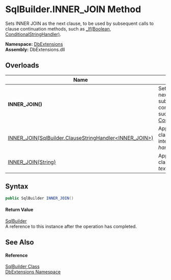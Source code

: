 SqlBuilder.INNER_JOIN Method
============================
Sets INNER JOIN as the next clause, to be used by subsequent calls to clause continuation methods, such as [_If(Boolean, ConditionalStringHandler)][1].
  
**Namespace:** [DbExtensions][2]  
**Assembly:** DbExtensions.dll

Overloads
---------

| Name                                                           | Description                                                                                                                                             |
| -------------------------------------------------------------- | ------------------------------------------------------------------------------------------------------------------------------------------------------- |
| **INNER_JOIN()**                                               | Sets INNER JOIN as the next clause, to be used by subsequent calls to clause continuation methods, such as [_If(Boolean, ConditionalStringHandler)][1]. |
| [INNER_JOIN(SqlBuilder.ClauseStringHandler&lt;INNER_JOIN>)][3] | Appends the INNER JOIN clause using the provided interpolated string *handler*.                                                                         |
| [INNER_JOIN(String)][4]                                        | Appends the INNER JOIN clause using the provided *text*.                                                                                                |


Syntax
------

```csharp
public SqlBuilder INNER_JOIN()
```

#### Return Value
[SqlBuilder][5]  
A reference to this instance after the operation has completed.

See Also
--------

#### Reference
[SqlBuilder Class][5]  
[DbExtensions Namespace][2]  

[1]: _If.md
[2]: ../README.md
[3]: INNER_JOIN_1.md
[4]: INNER_JOIN_2.md
[5]: README.md